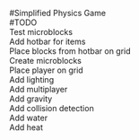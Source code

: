 #Simplified Physics Game   
#TODO   
Test microblocks   
Add hotbar for items   
Place blocks from hotbar on grid   
Create microblocks   
Place player on grid   
Add lighting   
Add multiplayer   
Add gravity   
Add collision detection   
Add water   
Add heat   
